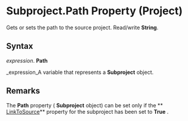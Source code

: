 
# Subproject.Path Property (Project)

Gets or sets the path to the source project. Read/write  **String**.


## Syntax

 _expression_. **Path**

 _expression_A variable that represents a  **Subproject** object.


## Remarks

The  **Path** property ( **Subproject** object) can be set only if the ** [LinkToSource](8055fc21-1de2-dbd1-c28d-2200e8bc781d.md)** property for the subproject has been set to **True** .

